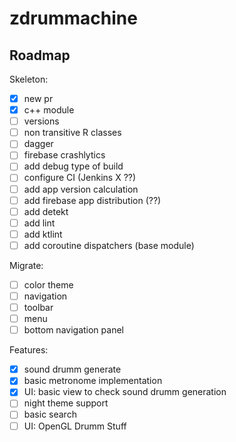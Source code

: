 # zdrummachine

## Roadmap

Skeleton:
- [x] new pr
- [x] c++ module
- [ ] versions
- [ ] non transitive R classes
- [ ] dagger
- [ ] firebase crashlytics
- [ ] add debug type of build
- [ ] configure CI (Jenkins X ??)
- [ ] add app version calculation
- [ ] add firebase app distribution (??)
- [ ] add detekt
- [ ] add lint
- [ ] add ktlint
- [ ] add coroutine dispatchers (base module)

Migrate:
- [ ] color theme
- [ ] navigation
- [ ] toolbar
- [ ] menu
- [ ] bottom navigation panel

Features:
- [x] sound drumm generate
- [x] basic metronome implementation
- [x] UI: basic view to check sound drumm generation
- [ ] night theme support
- [ ] basic search
- [ ] UI: OpenGL Drumm Stuff